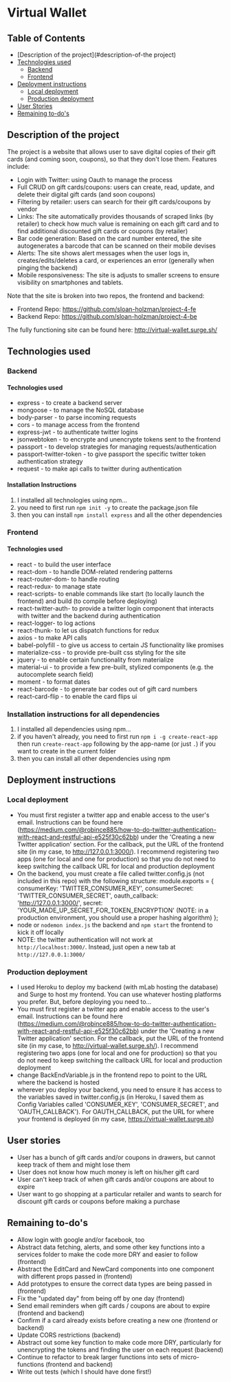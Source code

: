 # Virtual Wallet

## Table of Contents

- [Description of the project](#description-of-the project)
- [Technologies used](#technologies-used)
  - [Backend](#backend)
  - [Frontend](#frontend)
- [Deployment instructions](#deployment-instructions)
  - [Local deployment](#local-deployment)
  - [Production deployment](#production-deployment)
- [User Stories](#user-stories)
- [Remaining to-do's](#remaining-to-do's)


## Description of the project

The project is a website that allows user to save digital copies of their gift cards (and coming soon, coupons), so that they don't lose them.  Features include:

* Login with Twitter: using Oauth to manage the process
* Full CRUD on gift cards/coupons: users can create, read, update, and delete their digital gift cards (and soon coupons)
* Filtering by retailer: users can search for their gift cards/coupons by vendor
* Links: The site automatically provides thousands of scraped links (by retailer) to check how much value is remaining on each gift card and to find additional discounted gift cards or coupons (by retailer)
* Bar code generation: Based on the card number entered, the site autogenerates a barcode that can be scanned on their mobile devises
* Alerts: The site shows alert messages when the user logs in, creates/edits/deletes a card, or experiences an error (generally when pinging the backend)
* Mobile responsiveness: The site is adjusts to smaller screens to ensure visibility on smartphones and tablets.

Note that the site is broken into two repos, the frontend and backend:

* Frontend Repo:  https://github.com/sloan-holzman/project-4-fe
* Backend Repo:  https://github.com/sloan-holzman/project-4-be

The fully functioning site can be found here: http://virtual-wallet.surge.sh/

## Technologies used

### Backend

#### Technologies used

* express - to create a backend server
* mongoose - to manage the NoSQL database
* body-parser - to parse incoming requests
* cors - to manage access from the frontend
* express-jwt - to authenticate twitter logins
* jsonwebtoken - to encrypte and unencrypte tokens sent to the frontend
* passport - to develop strategies for managing requests/authentication
* passport-twitter-token - to give passport the specific twitter token authentication strategy
* request - to make api calls to twitter during authentication


#### Installation Instructions

1. I installed all technologies using npm...
2. you need to first run `npm init -y` to create the package.json file
3. then you can install `npm install express` and all the other dependencies

### Frontend

#### Technologies used

* react - to build the user interface
* react-dom - to handle DOM-related rendering patterns
* react-router-dom- to handle routing
* react-redux- to manage state
* react-scripts- to enable commands like start (to locally launch the frontend) and build (to compile before deploying)
* react-twitter-auth- to provide a twitter login component that interacts with twitter and the backend during authentication
* react-logger- to log actions
* react-thunk- to let us dispatch functions for redux
* axios - to make API calls
* babel-polyfill - to give us access to certain JS functionality like promises
* materialize-css - to provide pre-built css styling for the site
* jquery - to enable certain functionality from materialize
* material-ui - to provide a few pre-built, stylized components (e.g. the autocomplete search field)
* moment - to format dates
* react-barcode - to generate bar codes out of gift card numbers
* react-card-flip - to enable the card flips ui

### Installation instructions for all dependencies

1. I installed all dependencies using npm...
2. if you haven't already, you need to first run `npm i -g create-react-app` then run `create-react-app` following by the app-name (or just `.`) if you want to create in the current folder
3. then you can install all other dependencies using npm

## Deployment instructions

### Local deployment

* You must first register a twitter app and enable access to the user's email.  Instructions can be found here (https://medium.com/@robince885/how-to-do-twitter-authentication-with-react-and-restful-api-e525f30c62bb) under the 'Creating a new Twitter application' section.  For the callback, put the URL of the frontend site (in my case, to http://127.0.0.1:3000/).  I recommend registering two apps (one for local and one for production) so that you do not need to keep switching the callback URL for local and production deployment
* On the backend, you must create a file called twitter.config.js (not included in this repo) with the following structure:
  module.exports = {
    consumerKey: 'TWITTER_CONSUMER_KEY',
    consumerSecret: 'TWITTER_CONSUMER_SECRET',
    oauth_callback: 'http://127.0.0.1:3000/',
    secret: 'YOUR_MADE_UP_SECRET_FOR_TOKEN_ENCRYPTION' (NOTE: in a production environment, you should use a proper hashing algorithm)
  };
* node or `nodemon index.js` the backend and `npm start` the frontend to kick it off locally
* NOTE: the twitter authentication will not work at `http://localhost:3000/`.  Instead, just open a new tab at `http://127.0.0.1:3000/`

### Production deployment

* I used Heroku to deploy my backend (with mLab hosting the database) and Surge to host my frontend.  You can use whatever hosting platforms you prefer.  But, before deploying you need to...
* You must first register a twitter app and enable access to the user's email.  Instructions can be found here (https://medium.com/@robince885/how-to-do-twitter-authentication-with-react-and-restful-api-e525f30c62bb) under the 'Creating a new Twitter application' section.  For the callback, put the URL of the frontend site (in my case, to http://virtual-wallet.surge.sh/).  I recommend registering two apps (one for local and one for production) so that you do not need to keep switching the callback URL for local and production deployment
* change BackEndVariable.js in the frontend repo to point to the URL where the backend is hosted
* wherever you deploy your backend, you need to ensure it has access to the variables saved in twitter.config.js (in Heroku, I saved them as Config Variables called 'CONSUMER_KEY', 'CONSUMER_SECRET', and 'OAUTH_CALLBACK').  For OAUTH_CALLBACK, put the URL for where your frontend is deployed (in my case, https://virtual-wallet.surge.sh)

## User stories

* User has a bunch of gift cards and/or coupons in drawers, but cannot keep track of them and might lose them
* User does not know how much money is left on his/her gift card
* User can't keep track of when gift cards and/or coupons are about to expire
* User want to go shopping at a particular retailer and wants to search for discount gift cards or coupons before making a purchase

## Remaining to-do's

* Allow login with google and/or facebook, too
* Abstract data fetching, alerts, and some other key functions into a services folder to make the code more DRY and easier to follow (frontend)
* Abstract the EditCard and NewCard components into one component with different props passed in (frontend)
* Add prototypes to ensure the correct data types are being passed in (frontend)
* Fix the "updated day" from being off by one day (frontend)
* Send email reminders when gift cards / coupons are about to expire (frontend and backend)
* Confirm if a card already exists before creating a new one (frontend or backend)
* Update CORS restrictions (backend)
* Abstract out some key function to make code more DRY, particularly for unencrypting the tokens and finding the user on each request (backend)
* Continue to refactor to break larger functions into sets of micro-functions (frontend and backend)
* Write out tests (which I should have done first!)
